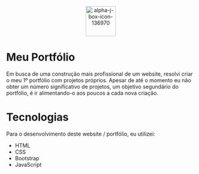 <div align="center"> 
<img src="https://i.ibb.co/5Ldb30m/alpha-j-box-icon-136970.png" alt="alpha-j-box-icon-136970" border="0" width=80px>
</div>

# Meu Portfólio
Em busca de uma construção mais profissional de um website, resolvi criar o meu 1º portfólio com projetos próprios. Apesar de até o momento eu não obter um número significativo de projetos, um objetivo segundário do portfólio, é ir alimentando-o aos poucos a cada nova criação.

# Tecnologias 
Para o desenvolvimento deste website / portfólio, eu utilizei:

* HTML
* CSS
* Bootstrap
* JavaScript 


